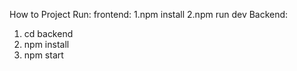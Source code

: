 How to Project Run:
frontend:
  1.npm install
  2.npm run dev
Backend:
 1. cd backend
 2. npm install
 3. npm start
